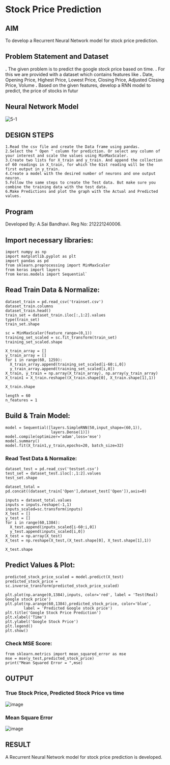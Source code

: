 # Stock Price Prediction

## AIM

To develop a Recurrent Neural Network model for stock price prediction.

## Problem Statement and Dataset
**.** The given problem is to predict the google stock price based on time.
**.** For this we are provided with a dataset which contains features like
**.** Date, Opening Price, Highest Price, Lowest Price, Closing Price, Adjusted Closing Price, Volume
**.** Based on the given features, develop a RNN model to predict, the price of stocks in futur
## Neural Network Model
![5-1](https://github.com/Saibandhavi75/rnn-stock-price-prediction/assets/94208895/ba9a4ea4-ab15-4be4-a1a0-8e4370779dbf)



## DESIGN STEPS
```
1.Read the csv file and create the Data frame using pandas.
2.Select the " Open " column for prediction. Or select any column of your interest and scale the values using MinMaxScaler.
3.Create two lists for X_train and y_train. And append the collection of 60 readings in X_train, for which the 61st reading will be the first output in y_train.
4.Create a model with the desired number of neurons and one output neuron.
5.Follow the same steps to create the Test data. But make sure you combine the training data with the test data.
6.Make Predictions and plot the graph with the Actual and Predicted values.
```
## Program
Developed By: A.Sai Bandhavi.
Reg No: 212221240006.
## Import necessary libraries:
```
import numpy as np
import matplotlib.pyplot as plt
import pandas as pd
from sklearn.preprocessing import MinMaxScaler
from keras import layers
from keras.models import Sequential`
```
## Read Train Data & Normalize:
```
dataset_train = pd.read_csv('trainset.csv')
dataset_train.columns
dataset_train.head()
train_set = dataset_train.iloc[:,1:2].values
type(train_set)
train_set.shape

sc = MinMaxScaler(feature_range=(0,1))
training_set_scaled = sc.fit_transform(train_set)
training_set_scaled.shape

X_train_array = []
y_train_array = []
for i in range(60, 1259):
  X_train_array.append(training_set_scaled[i-60:i,0])
  y_train_array.append(training_set_scaled[i,0])
X_train, y_train = np.array(X_train_array), np.array(y_train_array)
X_train1 = X_train.reshape((X_train.shape[0], X_train.shape[1],1))

X_train.shape

length = 60
n_features = 1
```
## Build & Train Model:
```
model = Sequential([layers.SimpleRNN(50,input_shape=(60,1)),
                    layers.Dense(1)])
model.compile(optimizer='adam',loss='mse')
model.summary()
model.fit(X_train1,y_train,epochs=20, batch_size=32)
```
### Read Test Data & Normalize:
```
dataset_test = pd.read_csv('testset.csv')
test_set = dataset_test.iloc[:,1:2].values
test_set.shape

dataset_total = pd.concat((dataset_train['Open'],dataset_test['Open']),axis=0)

inputs = dataset_total.values
inputs = inputs.reshape(-1,1)
inputs_scaled=sc.transform(inputs)
X_test = []
y_test = []
for i in range(60,1384):
  X_test.append(inputs_scaled[i-60:i,0])
  y_test.append(inputs_scaled[i,0])
X_test = np.array(X_test)
X_test = np.reshape(X_test,(X_test.shape[0], X_test.shape[1],1))

X_test.shape
```
## Predict Values & Plot:
```
predicted_stock_price_scaled = model.predict(X_test)
predicted_stock_price = sc.inverse_transform(predicted_stock_price_scaled)

plt.plot(np.arange(0,1384),inputs, color='red', label = 'Test(Real) Google stock price')
plt.plot(np.arange(60,1384),predicted_stock_price, color='blue', 
		label = 'Predicted Google stock price')
plt.title('Google Stock Price Prediction')
plt.xlabel('Time')
plt.ylabel('Google Stock Price')
plt.legend()
plt.show()
```
### Check MSE Score:
```
from sklearn.metrics import mean_squared_error as mse
mse = mse(y_test,predicted_stock_price)
print("Mean Squared Error = ",mse)
```
## OUTPUT

### True Stock Price, Predicted Stock Price vs time
![image](https://github.com/Saibandhavi75/rnn-stock-price-prediction/assets/94208895/d81d0810-820a-4496-bb93-05b60de4200e)



### Mean Square Error
![image](https://github.com/Saibandhavi75/rnn-stock-price-prediction/assets/94208895/cf1b2772-5356-4222-8619-67392573318b)



## RESULT
A Recurrent Neural Network model for stock price prediction is developed.
